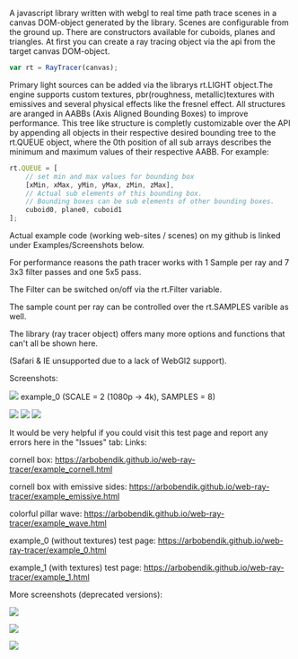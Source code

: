 A javascript library written with webgl to real time path trace scenes in a canvas DOM-object generated by the library.
Scenes are configurable from the ground up. There are constructors available for cuboids, planes and triangles.
At first you can create a ray tracing object via the api from the target canvas DOM-object.

```javascript
var rt = RayTracer(canvas);
```

Primary light sources can be added via the librarys rt.LIGHT object.The engine supports custom textures,
pbr(roughness, metallic)textures with emissives and several physical effects like the fresnel effect.
All structures are aranged in AABBs (Axis Aligned Bounding Boxes) to improve performance.
This tree like structure is completly customizable over the API by appending all objects in
their respective desired bounding tree to the rt.QUEUE object, where the 0th position of all sub arrays
describes the minimum and maximum values of their respective AABB. For example:

```javascript
rt.QUEUE = [
    // set min and max values for bounding box
    [xMin, xMax, yMin, yMax, zMin, zMax],
    // Actual sub elements of this bounding box.
    // Bounding boxes can be sub elements of other bounding boxes.
    cuboid0, plane0, cuboid1
];
```
Actual example code (working web-sites / scenes) on my github is linked under Examples/Screenshots below.

For performance reasons the path tracer works with 1 Sample per ray and 7 3x3 filter passes and one 5x5 pass.

The Filter can be switched on/off via the rt.Filter variable.

The sample count per ray can be controlled over the rt.SAMPLES varible as well.

The library (ray tracer object) offers many more options and functions that can't all be shown here.

(Safari & IE unsupported due to a lack of WebGl2 support).


Screenshots:

![](https://github.com/arbobendik/web-ray-tracer/blob/master/screenshots/screen2.png?raw=true)
example_0 (SCALE = 2 (1080p -> 4k), SAMPLES = 8)



![](https://github.com/arbobendik/web-ray-tracer/blob/master/screenshots/cornell.png?raw=true)
![](https://github.com/arbobendik/web-ray-tracer/blob/master/screenshots/emissive.png?raw=true)
![](https://github.com/arbobendik/web-ray-tracer/blob/master/screenshots/wave.png?raw=true)


It would be very helpful if you could visit this test page and report any errors here in the "Issues" tab:
Links:


cornell box: https://arbobendik.github.io/web-ray-tracer/example_cornell.html

cornell box with emissive sides: https://arbobendik.github.io/web-ray-tracer/example_emissive.html

colorful pillar wave: https://arbobendik.github.io/web-ray-tracer/example_wave.html

example_0 (without textures) test page: https://arbobendik.github.io/web-ray-tracer/example_0.html

example_1 (with textures) test page: https://arbobendik.github.io/web-ray-tracer/example_1.html


More screenshots (deprecated versions):

![](https://github.com/arbobendik/web-ray-tracer/blob/master/screenshots/screen3.png?raw=true)

![](https://github.com/arbobendik/web-ray-tracer/blob/master/screenshots/screen1.png?raw=true)

![](https://github.com/arbobendik/web-ray-tracer/blob/master/screenshots/screen0.png?raw=true)

